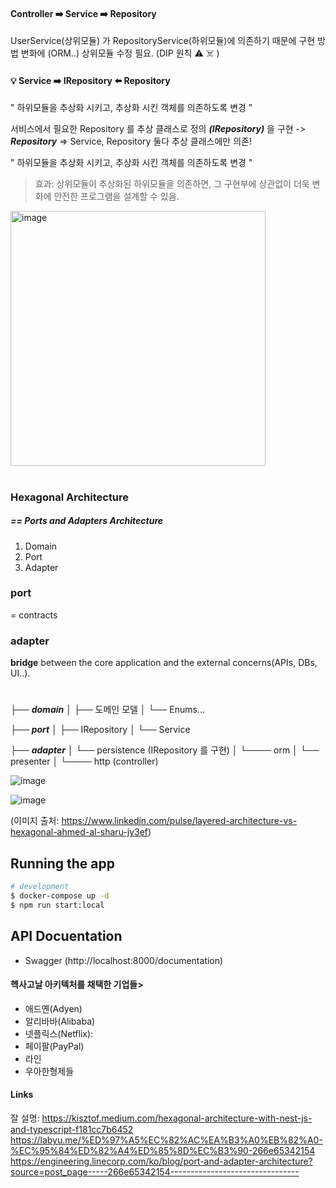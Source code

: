 #### Controller ➡️ Service ➡️ Repository  

UserService(상위모듈) 가 RepositoryService(하위모듈)에 의존하기 때문에
구현 방법 변화에 (ORM..)  상위모듈 수정 필요. 
(DIP 원칙 ⚠️ ☠️ )

#### 💡 Service ➡️ IRepository ⬅️  Repository  
" 하위모듈을 추상화 시키고, 추상화 시킨 객체를 의존하도록 변경 " 

서비스에서 필요한 Repository 를 추상 클래스로 정의 ***(IRepository)***
을 구현 -> ***Repository***
=> Service, Repository 둘다 추상 클래스에만 의존! 

" 하위모듈을 추상화 시키고, 추상화 시킨 객체를 의존하도록 변경 "  

 >효과: 상위모듈이 추상화된 하위모듈을 의존하면, 그 구현부에 상관없이 더욱 변화에 안전한 프로그램을 설계할 수 있음.



<img width="408" alt="image" src="https://github.com/piper-hyowon/nestjs-hexagonal-boilerplate/assets/158791917/c99b94fc-3aef-4413-b06a-f8c44e67883d">

#
#
#
#
#
### Hexagonal Architecture
##### ==  Ports and Adapters Architecture
1. Domain
2. Port
3. Adapter

### port
= contracts
### adapter
 **bridge**  between the core application and the external concerns(APIs, DBs, UI..). 
#

#
├── ***domain***
│   ├── 도메인 모델
│   └── Enums...

├── ***port***
│   ├── IRepository
│   └── Service

├── ***adapter***
│   └── persistence (IRepository 를 구현)
│         └──── orm
 │   └── presenter
│         └──── http (controller)




![image](https://github.com/piper-hyowon/nestjs-hexagonal-boilerplate/assets/158791917/075e4aea-6a62-425f-8eb4-f89fd1c33fe3)

![image](https://github.com/piper-hyowon/nestjs-hexagonal-boilerplate/assets/158791917/07a5c952-96da-4570-9686-e09e5c6a1446)

(이미지 출처: https://www.linkedin.com/pulse/layered-architecture-vs-hexagonal-ahmed-al-sharu-jy3ef)


## Running the app

```bash
# development
$ docker-compose up -d
$ npm run start:local
```


## API Docuentation
- Swagger (http://localhost:8000/documentation)


#### 헥사고날 아키텍처를 채택한 기업들>
- 애드옌(Adyen)
- 알리바바(Alibaba)
- 넷플릭스(Netflix):
- 페이팔(PayPal)
- 라인
- 우아한형제들


#### Links
잘 설명: 
https://kisztof.medium.com/hexagonal-architecture-with-nest-js-and-typescript-f181cc7b6452
https://labyu.me/%ED%97%A5%EC%82%AC%EA%B3%A0%EB%82%A0-%EC%95%84%ED%82%A4%ED%85%8D%EC%B3%90-266e65342154
https://engineering.linecorp.com/ko/blog/port-and-adapter-architecture?source=post_page-----266e65342154--------------------------------



